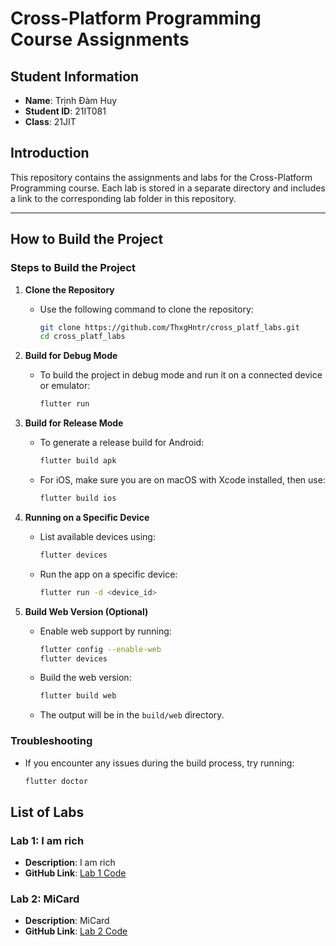 # Cross-Platform Programming Course Assignments

## Student Information
- **Name**: Trịnh Đàm Huy  
- **Student ID**: 21IT081  
- **Class**: 21JIT  

## Introduction
This repository contains the assignments and labs for the Cross-Platform Programming course. Each lab is stored in a separate directory and includes a link to the corresponding lab folder in this repository.

---

## How to Build the Project

### Steps to Build the Project
1. **Clone the Repository**
   - Use the following command to clone the repository:
     ```bash
     git clone https://github.com/ThxgHntr/cross_platf_labs.git
     cd cross_platf_labs
     ```

2. **Build for Debug Mode**
   - To build the project in debug mode and run it on a connected device or emulator:
     ```bash
     flutter run
     ```

3. **Build for Release Mode**
   - To generate a release build for Android:
     ```bash
     flutter build apk
     ```
   - For iOS, make sure you are on macOS with Xcode installed, then use:
     ```bash
     flutter build ios
     ```

4. **Running on a Specific Device**
   - List available devices using:
     ```bash
     flutter devices
     ```
   - Run the app on a specific device:
     ```bash
     flutter run -d <device_id>
     ```

5. **Build Web Version (Optional)**
   - Enable web support by running:
     ```bash
     flutter config --enable-web
     flutter devices
     ```
   - Build the web version:
     ```bash
     flutter build web
     ```
   - The output will be in the `build/web` directory.

### Troubleshooting
- If you encounter any issues during the build process, try running:
  ```bash
  flutter doctor


## List of Labs

### Lab 1: I am rich
- **Description**: I am rich  
- **GitHub Link**: [Lab 1 Code](https://github.com/ThxgHntr/cross_platf_labs/blob/master/lib/src/lab1)

### Lab 2: MiCard
- **Description**: MiCard  
- **GitHub Link**: [Lab 2 Code](https://github.com/ThxgHntr/cross_platf_labs/blob/master/lib/src/lab2)
